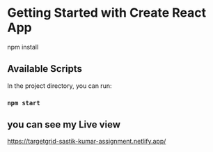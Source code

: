 # Getting Started with Create React App

npm install 

## Available Scripts

In the project directory, you can run:

### `npm start`


## you can see my Live view 
https://targetgrid-sastik-kumar-assignment.netlify.app/
